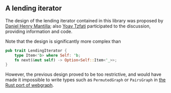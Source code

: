 ## A lending iterator

The design of the lending iterator contained in this library was proposed by
[Daniel Henry Mantilla](https://github.com/danielhenrymantilla/lending-iterator.rs/issues/13);
also [Yoav Tzfati](https://github.com/Crazytieguy/gat-lending-iterator/issues/12) participated to
the discussion, providing information and code.

Note that the design is significantly more complex than
```rust
pub trait LendingIterator {
    type Item<'b> where Self: 'b;
    fn next(&mut self) -> Option<Self::Item<'_>>;
}
```
However, the previous design proved to be too restrictive, and would have made it impossible to
write types such as `PermutedGraph` or `PairsGraph` in [the Rust port of webgraph](https://github.com/vigna/webgraph-rs/).

